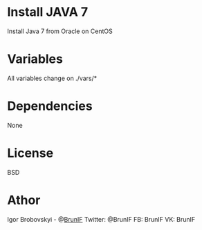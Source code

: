 # Install JAVA 7

Install Java 7 from Oracle on CentOS

# Variables

All variables change on ./vars/*

# Dependencies

None

# License 

BSD

# Athor

Igor Brobovskyi - @[BrunIF](https://github.com/BrunIF)
Twitter: @BrunIF
FB: BrunIF
VK: BrunIF

